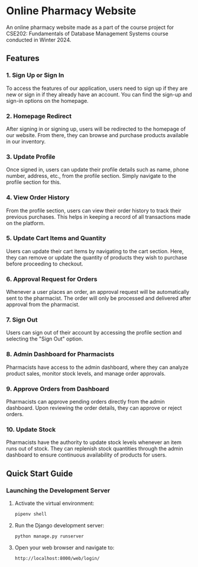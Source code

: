 # Online Pharmacy Website

An online pharmacy website made as a part of the course project for CSE202: Fundamentals of Database Management Systems course conducted in Winter 2024.

## Features

### 1. Sign Up or Sign In
To access the features of our application, users need to sign up if they are new or sign in if they already have an account. You can find the sign-up and sign-in options on the homepage.

### 2. Homepage Redirect
After signing in or signing up, users will be redirected to the homepage of our website. From there, they can browse and purchase products available in our inventory.

### 3. Update Profile
Once signed in, users can update their profile details such as name, phone number, address, etc., from the profile section. Simply navigate to the profile section for this.

### 4. View Order History
From the profile section, users can view their order history to track their previous purchases. This helps in keeping a record of all transactions made on the platform.

### 5. Update Cart Items and Quantity
Users can update their cart items by navigating to the cart section. Here, they can remove or update the quantity of products they wish to purchase before proceeding to checkout.

### 6. Approval Request for Orders
Whenever a user places an order, an approval request will be automatically sent to the pharmacist. The order will only be processed and delivered after approval from the pharmacist.

### 7. Sign Out
Users can sign out of their account by accessing the profile section and selecting the "Sign Out" option.

### 8. Admin Dashboard for Pharmacists
Pharmacists have access to the admin dashboard, where they can analyze product sales, monitor stock levels, and manage order approvals.

### 9. Approve Orders from Dashboard
Pharmacists can approve pending orders directly from the admin dashboard. Upon reviewing the order details, they can approve or reject orders.

### 10. Update Stock
Pharmacists have the authority to update stock levels whenever an item runs out of stock. They can replenish stock quantities through the admin dashboard to ensure continuous availability of products for users.

## Quick Start Guide

### Launching the Development Server

1. Activate the virtual environment:
   ```bash
   pipenv shell
   ```

2. Run the Django development server:
   ```bash
   python manage.py runserver
   ```

3. Open your web browser and navigate to:
   ```
   http://localhost:8000/web/login/
   ```
